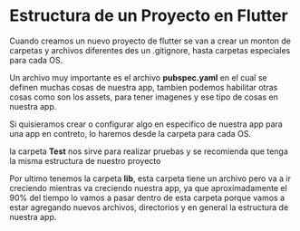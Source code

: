 # Estructura de un Proyecto en Flutter

Cuando creamos un nuevo proyecto de flutter se van a crear un monton de carpetas y archivos diferentes des un .gitignore, hasta carpetas especiales para cada OS.

Un archivo muy importante es el archivo **pubspec.yaml** en el cual se definen muchas cosas de nuestra app, tambien podemos habilitar otras cosas como son los assets, para tener imagenes y ese tipo de cosas en nuestra app.

Si quisieramos crear o configurar algo en especifico de nuestra app para una app en contreto, lo haremos desde la carpeta para cada OS.

la carpeta **Test** nos sirve para realizar pruebas y se recomienda que tenga la misma estructura de nuestro proyecto

Por ultimo tenemos la carpeta **lib**, esta carpeta tiene un archivo pero va a ir creciendo mientras va creciendo nuestra app, ya que aproximadamente el 90% del tiempo lo vamos a pasar dentro de esta carpeta porque vamos a estar agregando nuevos archivos, directorios y en general la estructura de nuestra app.